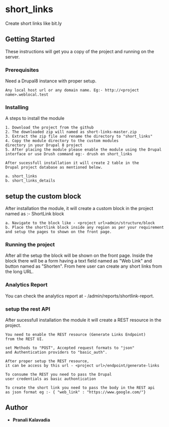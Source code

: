 # short_links

Create short links like bit.ly

## Getting Started

These instructions will get you a copy of the 
project and running on the server.

### Prerequisites

Need a Drupal8 instance with proper setup.

```
Any local host url or any domain name. Eg:- http://<project name>.weblocal.test
```

### Installing

A steps to install the module

```
1. Download the project from the github
2. The downloaded zip will named as short-links-master.zip
3. Extract the zip file and rename the directory to "short_links"
4. Copy the module directory to the custom modules
directory in your Drupal 8 project
5. After placing the module please enable the module using the Drupal 
interface or use Drush command eg:- drush en short_links

After sucessfull installation it will create 2 table in the 
Drupal project database as mentioned below. 

a. short_links
b. short_links_details
```

## setup the custom block

After installation the module, it will create a custom block
in the project named as :- ShortLink block

```
a. Navigate to the block like - <project url>admin/structure/block
b. Place the shortlink block inside any region as per your requirement
and setup the pages to shown on the front page.

```

### Running the project

After all the setup the block will be shown on the front page.
Inside the block there will be a form 
having a text field named as "Web Link" and button named as "Shorten".
From here user can create any short links from the long URL.

### Analytics Report

You can check the analytics report at - /admin/reports/shortlink-report.

### setup the rest API

After sucessfull installation the module it will create 
a REST resource in the project.

```
You need to enable the REST resource (Generate Links Endpoint)
from the REST UI.

set Methods to "POST", Accepted request formats to "json"
and Authentication providers to "basic_auth".

After proper setup the REST resource, 
it can be access by this url - <project url>/endpoint/generate-links

To consume the REST you need to pass the Drupal 
user credentials as basic authontication

To create the short link you need to pass the body in the REST api
as json format eg :- { "web_link" : "https://www.google.com/"}

```

## Author

* **Pranali Kalavadia**
